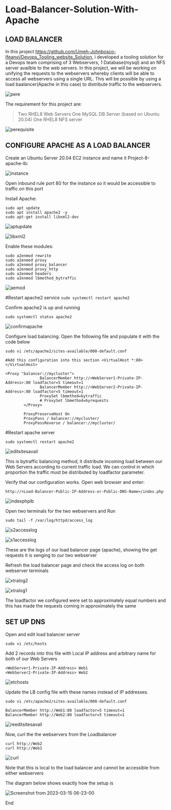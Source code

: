 # Load-Balancer-Solution-With-Apache

## **LOAD BALANCER**

In this project https://github.com/Umeh-Johnbosco-Ifeanyi/Devops_Tooling_website_Solution, i developed a tooling solution for a Devops team comprising of 3 Webservers, 1 Database(mysql) and an NFS server availble to the web servers. In this project, we will be working on unifying the requests to the webservers whereby clients will be able to access all webservers using a single URL. This will be possible by using a load baalancer(Apache in this case) to distribute traffic to the webservers.

![pere](https://user-images.githubusercontent.com/77943759/225074729-ab32bf65-114f-4038-84ca-3772e09a8644.png)

The requirement for this project are:

> Two RHEL8 Web Servers
> One MySQL DB Server (based on Ubuntu 20.04)
> One RHEL8 NFS server

![perequisite](https://user-images.githubusercontent.com/77943759/225075317-454b4cc1-34b9-43cc-8152-ca79c66a4a18.png)


## **CONFIGURE APACHE AS A LOAD BALANCER**

Create an Ubuntu Server 20.04 EC2 instance and name it Project-8-apache-lb:

![instance](https://user-images.githubusercontent.com/77943759/225169575-fe254675-bc08-419a-9a16-32f5a3850f6b.png)

Open inbound rule port 80 for the instance so it would be accessible to traffic on this port

Install Apache:

```
sudo apt update
sudo apt install apache2 -y
sudo apt-get install libxml2-dev
```

![aptupdate](https://user-images.githubusercontent.com/77943759/225172084-1a41afee-afd7-481f-a8ba-fc34fb4a8f59.png)

![libxml2](https://user-images.githubusercontent.com/77943759/225172195-683ec3c7-2b3a-4318-b180-52fae7b2b751.png)



Enable these modules:

```
sudo a2enmod rewrite
sudo a2enmod proxy
sudo a2enmod proxy_balancer
sudo a2enmod proxy_http
sudo a2enmod headers
sudo a2enmod lbmethod_bytraffic
```
![aemod](https://user-images.githubusercontent.com/77943759/225172308-c84de5eb-8215-4a55-b45c-8a1751586fae.png)


#Restart apache2 service
`sudo systemctl restart apache2`

Confirm apache2 is up and running

`sudo systemctl status apache2`

![confirmapache](https://user-images.githubusercontent.com/77943759/225172536-0390c441-871c-49fc-9aae-c7f882b892b1.png)


Configure load balancing. Open the following file and populate it with the code below

`sudo vi /etc/apache2/sites-available/000-default.conf`

```
#Add this configuration into this section <VirtualHost *:80>  </VirtualHost>

<Proxy "balancer://mycluster">
               BalancerMember http://<WebServer1-Private-IP-Address>:80 loadfactor=5 timeout=1
               BalancerMember http://<WebServer2-Private-IP-Address>:80 loadfactor=5 timeout=1
               ProxySet lbmethod=bytraffic
               # ProxySet lbmethod=byrequests
        </Proxy>

        ProxyPreserveHost On
        ProxyPass / balancer://mycluster/
        ProxyPassReverse / balancer://mycluster/
```

#Restart apache server

`sudo systemctl restart apache2`

![editsitesavail](https://user-images.githubusercontent.com/77943759/225171070-b2b4ef3e-2ce7-4b8b-b4df-7b77a68ecc59.png)

This is bytraffic balancing method, it distribute incoming load between our Web Servers according to current traffic load. We can control in which proportion the traffic must be distributed by loadfactor parameter.

Verify that our configuration works. Open web browser and enter:

`http://<Load-Balancer-Public-IP-Address-or-Public-DNS-Name>/index.php`

![indexphplb](https://user-images.githubusercontent.com/77943759/225171966-12d4ba5e-8bdb-42ce-b3bd-1d5c7e9a0254.png)

Open two terminals for the two webservers and Run

`sudo tail -f /var/log/httpd/access_log`

![s2accesslog](https://user-images.githubusercontent.com/77943759/225215660-640b1605-1478-48d3-884a-708d30802f78.png)

![s1accesslog](https://user-images.githubusercontent.com/77943759/225215724-8a2735ad-4f1e-4626-9015-56fbf8077649.png)

These are the logs of our load balancer page (apache), showing the get requests it is senging to our two webserver

Refresh the load balancer page and check the access log on both webserver terminals

![xtralog2](https://user-images.githubusercontent.com/77943759/225215514-575d44d8-5a0f-4bf2-a493-413c29b1be45.png)

![xtralog1](https://user-images.githubusercontent.com/77943759/225215591-a33db8e5-fcde-407f-b6a6-ff5200bc8df3.png)

The loadfactor we configured were set to approximately equal numbers and this has made the requests coming in approximately the same


## **SET UP DNS**

Open and edit load balancer server

`sudo vi /etc/hosts`

Add 2 records into this file with Local IP address and arbitrary name for both of our  Web Servers

```
<WebServer1-Private-IP-Address> Web1
<WebServer2-Private-IP-Address> Web2
```
![etchosts](https://user-images.githubusercontent.com/77943759/225219520-1795e0c6-9dcb-46f2-aaa2-fd726111609c.png)


Update the LB config file with these names instead of IP addresses.

`sudo vi /etc/apache2/sites-available/000-default.conf`

```
BalancerMember http://Web1:80 loadfactor=5 timeout=1
BalancerMember http://Web2:80 loadfactor=5 timeout=1
```
![reeditsitesavail](https://user-images.githubusercontent.com/77943759/225219366-beb1051b-172f-4c8f-9495-5cf73d8c2c84.png)


Now, curl the the webservers from the Loadbalancer

```
curl http://Web2
curl http://Web1
```
![curl](https://user-images.githubusercontent.com/77943759/225219079-56b8c92b-ed1f-47a0-a4db-4f53bb51cf6a.png)

Note that this is local to the load balancer and cannot be accessible from either webservers

The diagram below shows exactly how the setup is

![Screenshot from 2023-03-15 06-23-00](https://user-images.githubusercontent.com/77943759/225219787-2d9cfe51-ff16-4598-b1be-53070b72c271.png)


End






